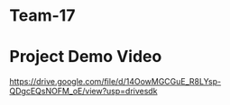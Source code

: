 # Team-17

# Project Demo Video 

https://drive.google.com/file/d/14OowMGCGuE_R8LYsp-QDgcEQsNOFM_oE/view?usp=drivesdk

